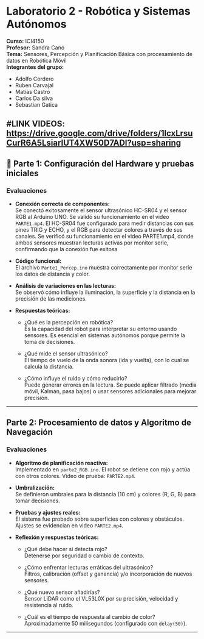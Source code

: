 # Laboratorio 2 - Robótica y Sistemas Autónomos

**Curso:** ICI4150  
**Profesor:** Sandra Cano  
**Tema:** Sensores, Percepción y Planificación Básica con procesamiento de datos en Robótica Móvil  
**Integrantes del grupo:** 
- Adolfo Cordero
- Ruben Carvajal
- Matias Castro
- Carlos Da silva
- Sebastian Gatica

#LINK VIDEOS: https://drive.google.com/drive/folders/1lcxLrsuCurR6A5LsiarIUT4XW50D7ADl?usp=sharing
---

## 🔧 Parte 1: Configuración del Hardware y pruebas iniciales

### Evaluaciones

- **Conexión correcta de componentes:**  
  Se conectó exitosamente el sensor ultrasónico HC-SR04 y el sensor RGB al Arduino UNO. Se validó su funcionamiento en el video `PARTE1.mp4`.
  El HC-SR04 fue configurado para medir distancias con sus pines TRIG y ECHO, y el RGB para detectar colores a través de sus canales. Se verificó su funcionamiento en el video PARTE1.mp4, donde ambos sensores    muestran lecturas activas por monitor serie, confirmando que la conexión fue exitosa

- **Código funcional:**  
  El archivo `Parte1_Percep.ino` muestra correctamente por monitor serie los datos de distancia y color.

- **Análisis de variaciones en las lecturas:**  
  Se observó cómo influye la iluminación, la superficie y la distancia en la precisión de las mediciones.

- **Respuestas teóricas:**

  - ¿Qué es la percepción en robótica?  
    Es la capacidad del robot para interpretar su entorno usando sensores. Es esencial en sistemas autónomos porque permite la toma de decisiones.

  - ¿Qué mide el sensor ultrasónico?  
    El tiempo de vuelo de la onda sonora (ida y vuelta), con lo cual se calcula la distancia.

  - ¿Cómo influye el ruido y cómo reducirlo?  
    Puede generar errores en la lectura. Se puede aplicar filtrado (media móvil, Kalman, pasa bajos) o usar sensores adicionales para mejorar precisión.

---

## Parte 2: Procesamiento de datos y Algoritmo de Navegación

### Evaluaciones

- **Algoritmo de planificación reactiva:**  
  Implementado en `parte2_RGB.ino`. El robot se detiene con rojo y actúa con otros colores. Video de prueba: `PARTE2.mp4`.

- **Umbralización:**  
  Se definieron umbrales para la distancia (10 cm) y colores (R, G, B) para tomar decisiones.

- **Pruebas y ajustes reales:**  
  El sistema fue probado sobre superficies con colores y obstáculos. Ajustes se evidencian en video `PARTE2.mp4`.

- **Reflexión y respuestas teóricas:**

  - ¿Qué debe hacer si detecta rojo?  
    Detenerse por seguridad o cambio de contexto.

  - ¿Cómo enfrentar lecturas erráticas del ultrasónico?  
    Filtros, calibración (offset y ganancia) y/o incorporación de nuevos sensores.

  - ¿Qué nuevo sensor añadirías?  
    Sensor LiDAR como el VL53L0X por su precisión, velocidad y resistencia al ruido.

  - ¿Cuál es el tiempo de respuesta al cambio de color?  
    Aproximadamente 50 milisegundos (configurado con `delay(50)`).

---


